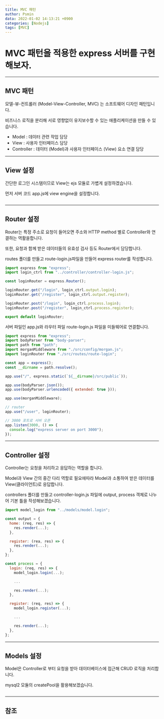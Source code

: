 ```yaml
---
title: MVC 패턴
author: Psmin
data: 2022-01-02 14:13:21 +0900
categories: [Nodejs]
tags: [MVC]
---
```


# MVC 패턴을 적용한 express 서버를 구현해보자.

---

## MVC 패턴

모델-뷰-컨트롤러 (Model-View-Controller, MVC) 는 소프트웨어 디자인 패턴입니다.

비즈니스 로직을 분리해 서로 영향없이 유지보수할 수 있는 애플리케이션을 만들 수 있습니다.

- Model : 데이터 관련 작업 담당
- View : 사용자 인터페이스 담당
- Controller : 데이터 (Model)과 사용자 인터페이스 (View) 요소 연결 담당

---

## View 설정

간단한 로그인 시스템이므로 View는 ejs 모듈로 가볍게 설정하겠습니다.

먼저 서버 코드 app.js에 view engine을 설정합니다.

```js

```

---

## Router 설정

Router는 특정 주소로 요청이 들어오면 주소와 HTTP method 별로 Controller와 연결하는 역활을합니다.

또한, 요청과 함께 받은 데이터들의 유효성 검사 등도 Router에서 담당합니다.

routes 폴더를 만들고 route-login.js파일을 만들어 express router를 작성합니다.

```js
import express from "express";
import login_ctrl from "../controller/controller-login.js";

const loginRouter = express.Router();

loginRouter.get("/login", login_ctrl.output.login);
loginRouter.get("/register", login_ctrl.output.register);

loginRouter.post("/login", login_ctrl.process.login);
loginRouter.post("/register", login_ctrl.process.register);

export default loginRouter;
```

서버 파일인 app.js와 라우터 파일 route-login.js 파일을 미들웨어로 연결합니다.

```js
import express from "express";
import bodyParser from "body-parser";
import path from "path";
import morganMiddleware from "./src/config/morgan.js";
import loginRouter from "./src/routes/route-login";

const app = express();
const __dirname = path.resolve();

app.use("/", express.static(`${__dirname}/src/public`));

app.use(bodyParser.json());
app.use(bodyParser.urlencoded({ extended: true }));

app.use(morganMiddleware);

// router
app.use("/user", loginRouter);

// 3000 포트로 서버 오픈
app.listen(3000, () => {
  console.log("express server on port 3000");
});
```

---

## Controller 설정

Controller는 요청을 처리하고 응답하는 역할을 합니다.

Model과 View 간의 중간 다리 역할로 필요에따라 Model과 소통하여 받은 데이터를 View(클라이언트)로 응답합니다.

controllers 폴더를 만들고 controller-login.js 파일에 output, process 객체로 나누어 기본 틀을 작성해보겠습니다.

```js
import model_login from "../models/model.login";

const output = {
  home: (req, res) => {
    res.render(...);
  },

  register: (rea, res) => {
    res.render(...);
  },
};

const process = {
  login: (req, res) => {
    model_login.login(...);

    ...

    res.render(...);
  },

  register: (req, res) => {
    model_login.register(...);

    ...

    res.render(...);
  },
};
```

---

## Models 설정

Model은 Controller로 부터 요청을 받아 데이터베이스에 접근해 CRUD 로직을 처리합니다.

mysql2 모듈의 createPool을 활용해보겠습니다.

```js

```

---

## 참조
